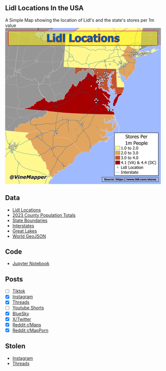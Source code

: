 ## Lidl Locations In the USA
A Simple Map showing the location of Lidl's and the state's stores per 1m value
![Map](Lidl_Locations_USA.png)

## Data
* [Lidl Locations](https://www.lidl.com/stores)
* [2023 County Population Totals](https://www2.census.gov/programs-surveys/popest/datasets/2020-2023/counties/totals/)
* [State Boundaries](https://www.census.gov/geographies/mapping-files/time-series/geo/carto-boundary-file.html)
* [Interstates](https://hub.arcgis.com/datasets/esri::usa-freeway-system/explore?layer=1&location=32.605778%2C67.064367%2C4.11)
* [Great Lakes](https://usicecenter.gov/Products/GreatLakesData)
* [World GeoJSON](https://public.opendatasoft.com/explore/dataset/world-administrative-boundaries/export/?flg=en-us)

## Code
* [Jupyter Notebook](FormatData.ipynb)

## Posts
- [ ] [Tiktok]()
- [x] [Instagram](https://www.instagram.com/p/DEAfqkQRwGI/)
- [x] [Threads](https://www.threads.net/@vinemapper/post/DEAfrpaxOI7)
- [ ] [Youtube Shorts]()
- [x] [BlueSky](https://bsky.app/profile/vinemapper.bsky.social/post/3le5eai5cyk2y)
- [x] [X/Twitter](https://x.com/VineMapper/status/1871953029609791780)
- [x] [Reddit r/Maps](https://www.reddit.com/r/Maps/comments/1hm3hum/lidl_locations_in_the_us_2024/)
- [x] [Reddit r/MapPorn](https://www.reddit.com/r/MapPorn/comments/1hm3iav/lidl_locations_in_the_us_2024/)

## Stolen
- [Instagram](https://www.instagram.com/p/DEB_d1aO3YG/)
- [Threads](https://www.threads.net/@dataposts/post/DEB_e8XuTAF)
